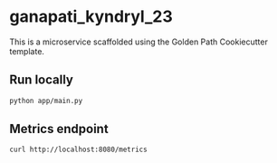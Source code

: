 # ganapati_kyndryl_23

This is a microservice scaffolded using the Golden Path Cookiecutter template.

## Run locally

```bash
python app/main.py
```

## Metrics endpoint

```bash
curl http://localhost:8080/metrics
```
